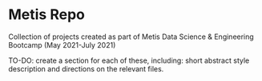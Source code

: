 # Metis Repo

Collection of projects created as part of Metis Data Science & Engineering Bootcamp (May 2021-July 2021)

TO-DO: create a section for each of these, including: short abstract style description and directions on the relevant files.
